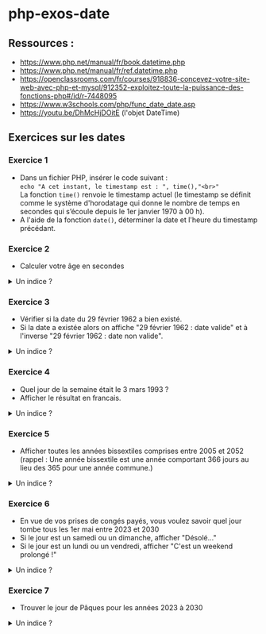 # php-exos-date

## Ressources :
- https://www.php.net/manual/fr/book.datetime.php
- https://www.php.net/manual/fr/ref.datetime.php
- https://openclassrooms.com/fr/courses/918836-concevez-votre-site-web-avec-php-et-mysql/912352-exploitez-toute-la-puissance-des-fonctions-php#/id/r-7448095
- https://www.w3schools.com/php/func_date_date.asp
- https://youtu.be/DhMcHjDOitE (l'objet DateTime)

## Exercices sur les dates
### Exercice 1

- Dans un fichier PHP, insérer le code suivant :<br> `echo "A cet instant, le timestamp est : ", time(),"<br>"` <br>La fonction `time()` renvoie le timestamp actuel (le timestamp se définit comme le système d'horodatage qui donne le nombre de temps en secondes qui s’écoule depuis le 1er janvier 1970 à 00 h).
- A l'aide de la fonction `date()`, déterminer la date et l'heure du timestamp précédant.

### Exercice 2

- Calculer votre âge en secondes 

<details>
<summary>Un indice ?</summary>
Voir la fonction <code>mktime()</code>.
</details>

### Exercice 3

- Vérifier si la date du 29 février 1962 a bien existé.
- Si la date a existée alors on affiche "29 février 1962 : date valide" et à l'inverse "29 février 1962 : date non valide".

<details>
<summary>Un indice ?</summary>
Voir la fonction <code>checkdate()</code>.
</details>

### Exercice 4

- Quel jour de la semaine était le 3 mars 1993 ?
- Afficher le résultat en francais.

<details>
<summary>Un indice ?</summary>
Voir les fonctions <code>mktime()</code> et <code>date()</code>.
</details>

### Exercice 5

- Afficher toutes les années bissextiles comprises entre 2005 et 2052 (rappel : Une année bissextile est une année comportant 366 jours au lieu des 365 pour une année commune.)

<details>
<summary>Un indice ?</summary>
Voir la boucle <code>for()</code> et les fonctions <code>mktime()</code> et <code>date()</code>. Voir également les paramètres de la fonction <code>date()</code>. Exemple <code>date('w')</code>
</details>

### Exercice 6

- En vue de vos prises de congés payés, vous voulez savoir quel jour tombe tous les 1er mai entre 2023 et 2030
- Si le jour est un samedi ou un dimanche, afficher "Désolé..."
- Si le jour est un lundi ou un vendredi, afficher "C'est un weekend prolongé !"

<details>
<summary>Un indice ?</summary>
Voir la boucle <code>for()</code> et les fonctions <code>mktime()</code> et <code>date()</code>.
</details>

### Exercice 7

- Trouver le jour de Pâques pour les années 2023 à 2030

<details>
<summary>Un indice ?</summary>
Voir la boucle <code>for()</code> et les fonctions <code>easter_date()</code> et <code>date()</code>.
</details>
